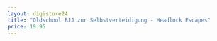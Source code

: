 ```yaml
---
layout: digistore24
title: "Oldschool BJJ zur Selbstverteidigung - Headlock Escapes"
price: 19.95
---
```

